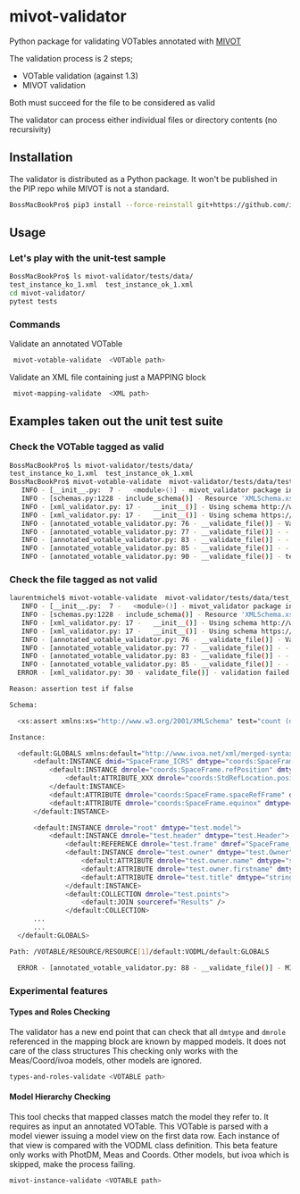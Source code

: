 # mivot-validator

Python package for validating VOTables annotated with [MIVOT](https://github.com/ivoa-std/ModelInstanceInVot)

The validation process is 2 steps;
- VOTable validation (against 1.3)
- MIVOT validation

Both must succeed for the file to be considered as valid

The validator can process either individual files or directory contents (no recursivity)

## Installation

The validator is distributed as a Python package.
It won't be published in the PIP repo while MIVOT is not a standard.

```bash
BossMacBookPro$ pip3 install --force-reinstall git+https://github.com/ivoa/mivot-validator.git#egg=mivot-validator
```

## Usage

### Let's play with the unit-test sample

```bash
BossMacBookPro$ ls mivot-validator/tests/data/
test_instance_ko_1.xml	test_instance_ok_1.xml
cd mivot-validator/
pytest tests
```

### Commands

Validate an annotated VOTable
```bash
 mivot-votable-validate  <VOTable path>
```

Validate an XML file containing just a MAPPING block

```bash
 mivot-mapping-validate  <XML path>
```
## Examples taken out the unit test suite
### Check the VOTable tagged as valid

```bash
BossMacBookPro$ ls mivot-validator/tests/data/
test_instance_ko_1.xml	test_instance_ok_1.xml
BossMacBookPro$ mivot-votable-validate  mivot-validator/tests/data/test_instance_ok_1.xml 
   INFO - [__init__.py:  7 -   <module>()] - mivot_validator package intialized
   INFO - [schemas.py:1228 - include_schema()] - Resource 'XMLSchema.xsd' is already loaded
   INFO - [xml_validator.py: 17 -   __init__()] - Using schema http://www.ivoa.net/xml/VOTable/v1.3
   INFO - [xml_validator.py: 17 -   __init__()] - Using schema https://raw.githubusercontent.com/ivoa-std/ModelInstanceInVot/master/schema/xsd/mivot-v1.0.xsd
   INFO - [annotated_votable_validator.py: 76 - __validate_file()] - Validate file test_instance_ok_1.xml
   INFO - [annotated_votable_validator.py: 77 - __validate_file()] - - Validate against VOTable/v1.3
   INFO - [annotated_votable_validator.py: 83 - __validate_file()] - - passed
   INFO - [annotated_votable_validator.py: 85 - __validate_file()] - - Validate against MIVOT
   INFO - [annotated_votable_validator.py: 90 - __validate_file()] - test_instance_ok_1.xml is a valid annotated VOTable
```

### Check the file tagged as not valid

```bash
laurentmichel$ mivot-votable-validate  mivot-validator/tests/data/test_instance_ko_1.xml 
   INFO - [__init__.py:  7 -   <module>()] - mivot_validator package intialized
   INFO - [schemas.py:1228 - include_schema()] - Resource 'XMLSchema.xsd' is already loaded
   INFO - [xml_validator.py: 17 -   __init__()] - Using schema http://www.ivoa.net/xml/VOTable/v1.3
   INFO - [xml_validator.py: 17 -   __init__()] - Using schema https://raw.githubusercontent.com/ivoa-std/ModelInstanceInVot/master/schema/xsd/mivot-v1.0.xsd
   INFO - [annotated_votable_validator.py: 76 - __validate_file()] - Validate file test_instance_ko_1.xml
   INFO - [annotated_votable_validator.py: 77 - __validate_file()] - - Validate against VOTable/v1.3
   INFO - [annotated_votable_validator.py: 83 - __validate_file()] - - passed
   INFO - [annotated_votable_validator.py: 85 - __validate_file()] - - Validate against MIVOT
  ERROR - [xml_validator.py: 30 - validate_file()] - validation failed failed validating <Element '{http://www.ivoa.net/xml/merged-syntax}GLOBALS' at 0x7fec18998630> with XsdAssert(test='count (dm-mapping:INSTANCE[@dmrole !=...'):

Reason: assertion test if false

Schema:

  <xs:assert xmlns:xs="http://www.w3.org/2001/XMLSchema" test="count (dm-mapping:INSTANCE[@dmrole != '']) eq 0" />

Instance:

  <default:GLOBALS xmlns:default="http://www.ivoa.net/xml/merged-syntax">
      <default:INSTANCE dmid="SpaceFrame_ICRS" dmtype="coords:SpaceFrame">
          <default:INSTANCE dmrole="coords:SpaceFrame.refPosition" dmtype="coords:StdRefLocation">
              <default:ATTRIBUTE_XXX dmrole="coords:StdRefLocation.position" dmtype="ivoa:string" value="NoSet" />
          </default:INSTANCE>
          <default:ATTRIBUTE dmrole="coords:SpaceFrame.spaceRefFrame" dmtype="ivoa:string" value="ICRS" />
          <default:ATTRIBUTE dmrole="coords:SpaceFrame.equinox" dmtype="coords:Epoch" value="NoSet" />
      </default:INSTANCE>

      <default:INSTANCE dmrole="root" dmtype="test.model">
          <default:INSTANCE dmrole="test.header" dmtype="test.Header">
              <default:REFERENCE dmrole="test.frame" dmref="SpaceFrame_ICRS" />
              <default:INSTANCE dmrole="test.owner" dmtype="test.Owner">
                  <default:ATTRIBUTE dmrole="test.owner.name" dmtype="string" value="Michel" />
                  <default:ATTRIBUTE dmrole="test.owner.firstname" dmtype="string" value="Laurent" />
                  <default:ATTRIBUTE dmrole="test.title" dmtype="string" ref="_title" />
              </default:INSTANCE>
              <default:COLLECTION dmrole="test.points">
                  <default:JOIN sourceref="Results" />
              </default:COLLECTION>
      ...
      ...
  </default:GLOBALS>

Path: /VOTABLE/RESOURCE/RESOURCE[1]/default:VODML/default:GLOBALS

  ERROR - [annotated_votable_validator.py: 88 - __validate_file()] - MIVOT annotations are not valid

```

### Experimental features

#### Types and Roles Checking

The validator has a new end point that can check that all `dmtype` and `dmrole` referenced in the mapping block are known 
by mapped models.
It does not care of the class structures
This checking only works with the Meas/Coord/ivoa models, other models are ignored.

```bash
types-and-roles-validate <VOTABLE path>
```

#### Model Hierarchy Checking

This tool checks that mapped classes match the model they refer to. It requires as input an annotated VOTable. This VOTable is parsed with a model viewer issuing a model view on the first data row. Each instance of that view is compared
with the VODML class definition. This beta feature only works with PhotDM, Meas and Coords. Other models, but ivoa which is skipped, make the process failing. 

```bash
mivot-instance-validate <VOTABLE path>
```

